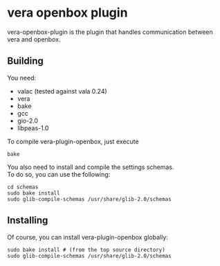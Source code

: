 vera openbox plugin
===================

vera-openbox-plugin is the plugin that handles communication between vera
and openbox.

Building
--------

You need:

* valac (tested against vala 0.24)
* vera
* bake
* gcc
* gio-2.0
* libpeas-1.0

To compile vera-plugin-openbox, just execute

	bake

You also need to install and compile the settings schemas.  
To do so, you can use the following:

	cd schemas
	sudo bake install
	sudo glib-compile-schemas /usr/share/glib-2.0/schemas

Installing
----------

Of course, you can install vera-plugin-openbox globally:

	sudo bake install # (from the top source directory)
	sudo glib-compile-schemas /usr/share/glib-2.0/schemas
